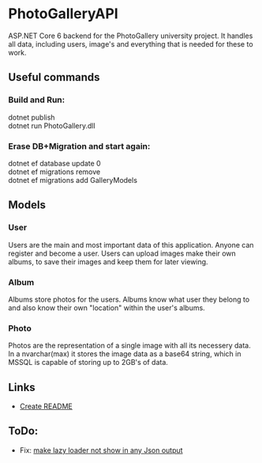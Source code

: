 # PhotoGalleryAPI
ASP.NET Core 6 backend for the PhotoGallery university project. It handles all data, including users, image's and everything that is needed for these to work.

## Useful commands

### Build and Run:
dotnet publish<br/>
dotnet run PhotoGallery.dll

### Erase DB+Migration and start again:
dotnet ef database update 0<br/>
dotnet ef migrations remove<br/>
dotnet ef migrations add GalleryModels

## Models

### User
Users are the main and most important data of this application. Anyone can register and become a user. Users can upload images make their own albums, to save their images and keep them for later viewing.

### Album
Albums store photos for the users. Albums know what user they belong to and also know their own "location" within the user's albums.

### Photo
Photos are the representation of a single image with all its necessery data. In a nvarchar(max) it stores the image data as a base64 string, which in MSSQL is capable of storing up to 2GB's of data.

## Links
- [Create README](https://docs.microsoft.com/en-us/azure/devops/repos/git/create-a-readme?view=azure-devops)

## ToDo:
- Fix: [make lazy loader not show in any Json output](https://stackoverflow.com/questions/25749509/how-can-i-tell-json-net-to-ignore-properties-in-a-3rd-party-object)